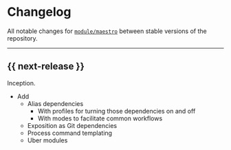 # Changelog

All notable changes for [`module/maestro`](../) between stable versions of the
repository.


---


## {{ next-release }}

Inception.

- Add
    - Alias dependencies
        - With profiles for turning those dependencies on and off
        - With modes to facilitate common workflows
    - Exposition as Git dependencies
    - Process command templating
    - Uber modules
